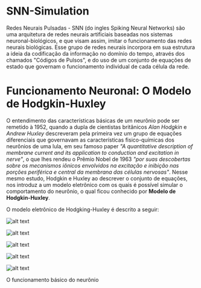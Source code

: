 # SNN-Simulation

 Redes Neurais Pulsadas - SNN (do ingles Spiking Neural Networks) são uma arquitetura de redes neurais artificiais baseadas nos sistemas neuronal-biológicos, e que visam assim, imitar o funcionamento das redes neurais biológicas. Esse grupo de redes neurais incorpora em sua estrutura a ideia da codificação da informação no domínio do tempo, através dos chamados "Códigos de Pulsos", e do uso de um conjunto de equações de estado que governam o funcionamento individual de cada célula da rede.
 
# Funcionamento Neuronal: O Modelo de Hodgkin-Huxley
 
 O entendimento das características básicas de um neurônio pode ser remetido à 1952, quando a dupla de cientistas britânicos _Alan Hodgkin_ e _Andrew Huxley_ descreveram pela primeira vez um grupo de equações diferenciais que governavam as características fisico-químicas dos neurônios de uma lula, em seu famoso paper _"A quantitative description of membrane current and its application to conduction and excitation in nerve"_, o que lhes rendeu o Prêmio Nobel de 1963 _"por suas descobertas sobre os mecanismos iônicos envolvidos na excitação e inibição nas porções periférica e central da membrana das células nervosas"_. Nesse mesmo estudo, Hodgkin e Huxley ao descrever o conjunto de equações, nos introduz a um modelo eletrônico com os quais é possível simular o comportamento do neurônio, o qual ficou conhecido por **Modelo de Hodgkin-Huxley**.
 
 O modelo eletrônico de Hodgking-Huxley é descrito a seguir:
 
![alt text](https://upload.wikimedia.org/wikipedia/commons/b/bb/Hodgkin-Huxley_-_PT.svg)

![alt text](https://wikimedia.org/api/rest_v1/media/math/render/svg/8fde652312d9692d346ee7150c362c7679bb7e3f)

![alt text](https://wikimedia.org/api/rest_v1/media/math/render/svg/057155f00703e829696e069d0c66131e2c02e453)

![alt text](https://wikimedia.org/api/rest_v1/media/math/render/svg/e721bc5c172643c1ea4c02507e593f3950561b6b)

![alt text](https://wikimedia.org/api/rest_v1/media/math/render/svg/e2d6115fcbd65351edd5b8176fc192cddd4a49f4)

O funcionamento básico do neurônio 
